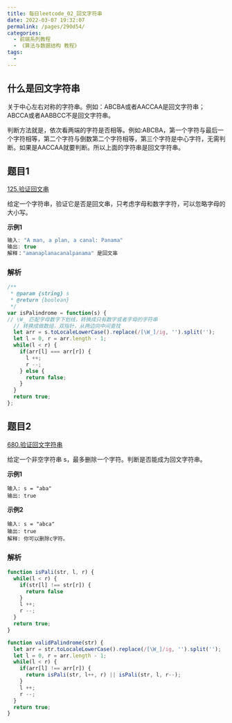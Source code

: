 ```yaml
---
title: 每日leetcode_02_回文字符串
date: 2022-03-07 19:32:07
permalink: /pages/290d54/
categories:
  - 前端系列教程
  - 《算法与数据结构 教程》
tags:
  - 
---
```


## 什么是回文字符串

关于中心左右对称的字符串。例如：ABCBA或者AACCAA是回文字符串；ABCCA或者AABBCC不是回文字符串。

判断方法就是，依次看两端的字符是否相等。例如:ABCBA，第一个字符与最后一个字符相等，第二个字符与倒数第二个字符相等，第三个字符是中心字符，无需判断。如果是AACCAA就要判断。所以上面的字符串是回文字符串。


## 题目1

[125.验证回文串](https://leetcode-cn.com/problems/valid-palindrome/)

给定一个字符串，验证它是否是回文串，只考虑字母和数字字符，可以忽略字母的大小写。

**示例1**
```js
输入: "A man, a plan, a canal: Panama"
输出: true
解释："amanaplanacanalpanama" 是回文串
```


### 解析
```js
/**
 * @param {string} s
 * @return {boolean}
 */
var isPalindrome = function(s) {
// \W_ 匹配字母数字下划线，转换成只有数字或者字母的字符串
  // 转换成做数组，双指针，从两边向中间查找
  let arr = s.toLocaleLowerCase().replace(/[\W_]/ig, '').split('');
  let l = 0, r = arr.length - 1;
  while(l < r) {
    if(arr[l] === arr[r]) {
      l ++;
      r --;
    } else {
      return false;
    }
  }
  return true;
};
```


## 题目2

[680.验证回文字符串](https://leetcode-cn.com/problems/valid-palindrome-ii/description/)

给定一个非空字符串 s，最多删除一个字符。判断是否能成为回文字符串。

**示例1**
```
输入: s = "aba"
输出: true
```

**示例2**

```
输入: s = "abca"
输出: true
解释: 你可以删除c字符。
```

### 解析

```js
function isPali(str, l, r) {
  while(l < r) {
    if(str[l] !== str[r]) {
      return false
    }
    l ++;
    r --;
  }
  return true;
} 

function validPalindrome(str) {
  let arr = str.toLocaleLowerCase().replace(/[\W_]/ig, '').split('');
  let l = 0, r = arr.length - 1;
  while(l < r) {
    if(arr[l] !== arr[r]) {
      return isPali(str, l++, r) || isPali(str, l, r--);
    }
    l ++;
    r --;
  }
  return true;
}
```

